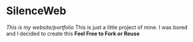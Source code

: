 # SilenceWeb
*This is my website/portfolio*
This is just a little project of mine. I was bored and I decided to create this
**Feel Free to Fork or Reuse**
